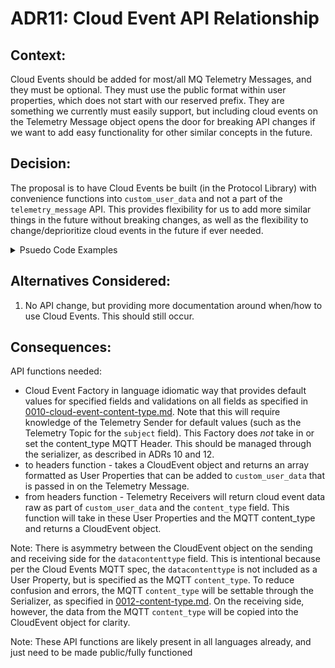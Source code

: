 # ADR11: Cloud Event API Relationship

## Context: 

Cloud Events should be added for most/all MQ Telemetry Messages, and they must be optional. They must use the public format within user properties, which does not start with our reserved prefix. They are something we currently must easily support, but including cloud events on the Telemetry Message object opens the door for breaking API changes if we want to add easy functionality for other similar concepts in the future.

## Decision: 

The proposal is to have Cloud Events be built (in the Protocol Library) with convenience functions into `custom_user_data` and not a part of the `telemetry_message` API. This provides flexibility for us to add more similar things in the future without breaking changes, as well as the flexibility to change/deprioritize cloud events in the future if ever needed.

<details>
<summary>Psuedo Code Examples</summary>
<br>

### Current (Sending Side):
APIs
```rust
struct TelemetryMessage {
  cloud_event: Option<CloudEvent>,
  custom_user_data: Vec<(String, String)>,
  payload,
  qos,
  ...
}
pub fn new(/* language specific way of creating a Telemetry Message with all options */) -> TelemetryMessage;

struct CloudEvent {
  source,
  event_type,
  ...
}
pub fn new(/* language specific way of creating a Cloud Event with all options */) -> CloudEvent;
```
Use
```rust
// Create the cloud event struct
let cloud_event = CloudEvent::new(source: "aio://oven/sample", ...);
// Specify the cloud event on the telemetry message
let message = TelemetryMessage::new(cloud_event: cloud_event, payload: <payload>, ...);
```
### Proposed Example Implementation (Sending Side):
APIs
```rust
struct TelemetryMessage {
  custom_user_data: Vec<(String, String)>,
  payload,
  qos,
  // NO cloud_event field
  ...
}
pub fn new(/* language specific way of creating a Telemetry Message with all options */) -> TelemetryMessage;

struct CloudEvent {
  source,
  event_type,
  // NO datacontenttype field
  ...
}
pub fn new(/* language specific way of creating a Cloud Event with all options */) -> CloudEvent;

/// Takes in a cloud event object. Returns cloud event data as key/value pairs according to the Cloud Event MQTT spec. The returned value can be used as the `custom_user_data` field of the `TelemetryMessage`, appended to another array of key/value pairs and then used as the `custom_user_data` field of the `TelemetryMessage`, or have other key/value pairs appended to it and then used as the `custom_user_data` field of the `TelemetryMessage`
pub fn cloud_event_to_headers(cloud_event: CloudEvent) -> Vec<(String, String)> {
  // Converts `cloud_event` into key/value pairs with the correct data (for example, the `subject` value should be set as the telemetry topic, which this function has access to, and the `source` value should be set from the CloudEvent object)
}
```
Use
```rust
// create the cloud event struct
let cloud_event = CloudEvent::new(source: "aio://oven/sample", ...);
// Convert the cloud event into headers
let custom_user_data = telemetry_sender.cloud_event_to_headers(cloud_event);
// specify only custom_user_data (with cloud event data included) on the telemetry message
let message = TelemetryMessage::new(custom_user_data: custom_user_data, payload: <payload>, ...);
```

### Current (Receiving Side):
APIs
```rust
struct TelemetryMessage {
  cloud_event: Option<CloudEvent>,
  custom_user_data: Vec<(String, String)>,
  payload,
  qos,
  ...
}
struct CloudEvent {
  source,
  event_type,
  data_content_type,
  ...
}
```
Use
```rust
let telemetry_message = telemetry_receiver.recv().await;
let cloud_event = telemetry_message.cloud_event;
```
### Proposed Example Implementation (Receiving Side):
APIs
```rust
struct TelemetryMessage {
  custom_user_data: Vec<(String, String)>,
  payload,
  qos,
  // NO cloud_event field
  ...
}

struct CloudEvent {
  source,
  event_type,
  data_content_type,
  ...
}

/// Takes in the content_type of the message and `custom_user_data`, which is an array of key/value pairs that correlates to the MQTT user properties not defined by the SDK. Returns a complete CloudEvent object if present in the `custom_user_data` and there are no parsing errors. Ignores any irrelevant key/value pairs in `custom_user_data`
pub fn cloud_event_from_headers(content_type: String, custom_user_data: Vec<(String, String)>) -> Result<Option<CloudEvent>, Error>;
```
Use
```rust
let telemetry_message = telemetry_receiver.recv().await;
let cloud_event = cloud_event_from_headers(telemetry_message.content_type, telemetry_message.custom_user_data);
```
</details>

## Alternatives Considered:

1. No API change, but providing more documentation around when/how to use Cloud Events. This should still occur.

## Consequences:
API functions needed:
- Cloud Event Factory in language idiomatic way that provides default values for specified fields and validations on all fields as specified in [0010-cloud-event-content-type.md](./0010-cloud-event-content-type.md). Note that this will require knowledge of the Telemetry Sender for default values (such as the Telemetry Topic for the `subject` field). This Factory does _not_ take in or set the content_type MQTT Header. This should be managed through the serializer, as described in ADRs 10 and 12.
- to headers function - takes a CloudEvent object and returns an array formatted as User Properties  that can be added to `custom_user_data` that is passed in on the Telemetry Message.
- from headers function - Telemetry Receivers will return cloud event data raw as part of `custom_user_data` and the `content_type` field. This function will take in these User Properties and the MQTT content_type and returns a CloudEvent object.

Note: There is asymmetry between the CloudEvent object on the sending and receiving side for the `datacontenttype` field. This is intentional because per the Cloud Events MQTT spec, the `datacontenttype` is not included as a User Property, but is specified as the MQTT `content_type`. To reduce confusion and errors, the MQTT `content_type` will be settable through the Serializer, as specified in [0012-content-type.md](./0012-content-type.md). On the receiving side, however, the data from the MQTT `content_type` will be copied into the CloudEvent object for clarity.

Note: These API functions are likely present in all languages already, and just need to be made public/fully functioned
